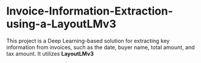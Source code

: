 # Invoice-Information-Extraction-using-a-LayoutLMv3
This project is a Deep Learning-based solution for extracting key information from invoices, such as the date, buyer name, total amount, and tax amount. It utilizes **LayoutLMv3**
